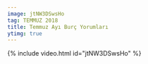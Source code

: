 ```yaml
---
image: jtNW3DSwsHo
tag: TEMMUZ 2018
title: Temmuz Ayı Burç Yorumları
ytimg: true
---
```


{% include video.html id="jtNW3DSwsHo" %}
